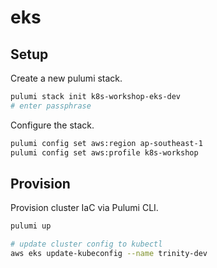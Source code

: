 # eks

## Setup

Create a new pulumi stack.

```bash
pulumi stack init k8s-workshop-eks-dev
# enter passphrase
```

Configure the stack.

```bash
pulumi config set aws:region ap-southeast-1
pulumi config set aws:profile k8s-workshop
```

## Provision

Provision cluster IaC via Pulumi CLI.

```bash
pulumi up

# update cluster config to kubectl
aws eks update-kubeconfig --name trinity-dev
```
